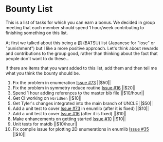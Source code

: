 # Bounty List
This is a list of tasks for which you can earn a bonus. We decided in group meeting that each member should spend 1 hour/week 
contributing to finishing something on this list.

At first we talked about this being a 罰 (BATSU) list (Japanese for "lose" or "punishment") but I like a more positive approach. Let's think about rewards and contributions to the group good, rather than thinking about the fact that people don't want to do these...

If there are items that you want added to this list, add them and then tell me what you think the bounty should be.

1. Fix the problem in enumeration [Issue #73](https://github.com/msg-byu/enumlib/issues/73) ||$50||
2. Fix the problem in symmetry reduce routine [Issue #16](https://github.com/msg-byu/kgridGen/issues/16) ||$20||
3. Spend 1 hour adding references to the master bib file ||$10/hour||
4. Get CI working on `kGridGen` ||$10||
5. Get Tyler's changes integrated into the main branch of UNCLE ||$50||
6. Add a unit test to cover [Issue #73](https://github.com/msg-byu/enumlib/issues/73) in enumlib (after it is fixed) ||$10||
7. Add a unit test to cover [Issue #16](https://github.com/msg-byu/kgridGen/issues/16) (after it is fixed) ||$10||
8. Make enhancements on getting started [Issue #10](https://github.com/msg-byu/getting-started/issues/10) ||$10||
9. Unit tests for matdb ||$10/hour||
10. Fix compile issue for plotting 2D enumerations in enumlib [Issue #35](https://github.com/msg-byu/enumlib/issues/35) ||$10||



